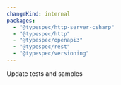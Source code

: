 ```yaml
---
changeKind: internal
packages:
  - "@typespec/http-server-csharp"
  - "@typespec/http"
  - "@typespec/openapi3"
  - "@typespec/rest"
  - "@typespec/versioning"
---
```


Update tests and samples